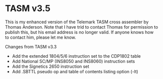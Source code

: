 # TASM v3.5
  This is my enhanced version of the Telemark TASM cross assembler by Thomas Anderson. Note that I have trid to contact Thomas for permission to publish this, but his email address is no longer valid.  If anyone knows how to contact him, please let me know.

  Changes from TASM v3.3

  * Add the extended 1804/5/6 instruction set to the CDP1802 table
  * Add National SC/MP (INS8050 and INS8060) instruction sets
  * Add the Signetics 2650 instruction set
  * Add .SBTTL pseudo op and table of contents listing option (-lt)

